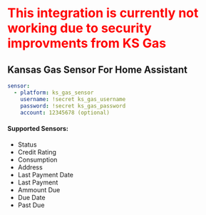  <h1 style="color:#ff0000">This integration is currently not working due to security improvments from KS Gas</h1>

## Kansas Gas Sensor For Home Assistant

```yaml
sensor:
  - platform: ks_gas_sensor
    username: !secret ks_gas_username
    password: !secret ks_gas_password
    account: 12345678 (optional)	
```

#### Supported Sensors:
   * Status
   * Credit Rating
   * Consumption
   * Address
   * Last Payment Date
   * Last Payment
   * Ammount Due
   * Due Date
   * Past Due
